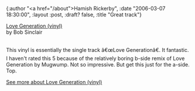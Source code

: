 {:author "<a href=\"/about\">Hamish Rickerby</a>", :date "2006-03-07 18:30:00", :layout :post, :draft? false, :title "Great track"}

<div>
<div><a href="http://www.allconsuming.net/item/view/457726">Love Generation (vinyl)</a></div>
<div>by Bob Sinclair</div>
 
<div>

This vinyl is essentially the single track â€œLove Generationâ€.  It fantastic.  I haven't rated this 5 because of the relatively boring b-side remix of Love Generation by Mugwump.  Not so impressive.  But get this just for the a-side.  Top.

</div>
<div><a href="http://www.allconsuming.net/person/rickerbh/457726">
See more about Love Generation (vinyl)</a></div>
</div>
